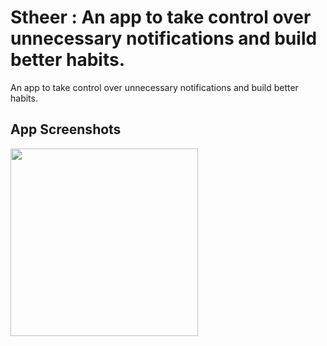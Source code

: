 # Stheer : An app to take control over unnecessary notifications and build better habits.

An app to take control over unnecessary notifications and build better habits.

## App Screenshots

<img src='https://user-images.githubusercontent.com/14125003/161256416-f893e104-8a4e-4226-af99-6507622ead73.jpeg' width='300'>
